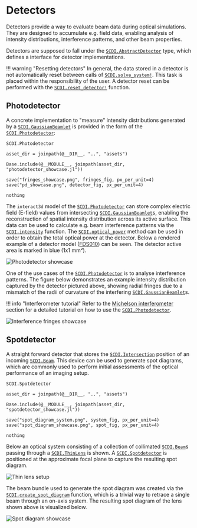 # Detectors

Detectors provide a way to evaluate beam data during optical simulations. They are designed to accumulate e.g. field data, enabling analysis of intensity distributions, interference patterns, and other beam properties.

Detectors are supposed to fall under the [`SCDI.AbstractDetector`](@ref) type, which defines a interface for detector implementations.

!!! warning "Resetting detectors"
    In general, the data stored in a detector is not automatically reset between calls of [`SCDI.solve_system!`](@ref). This task is placed within the responsibility of the user. A detector reset can be performed with the [`SCDI.reset_detector!`](@ref) function.

## Photodetector

A concrete implementation to "measure" intensity distributions generated by a [`SCDI.GaussianBeamlet`](@ref) is provided in the form of the [`SCDI.Photodetector`](@ref):

```@docs; canonical=false
SCDI.Photodetector
```

```@eval
asset_dir = joinpath(@__DIR__, "..", "assets")

Base.include(@__MODULE__, joinpath(asset_dir, "photodetector_showcase.jl"))

save("fringes_showcase.png", fringes_fig, px_per_unit=4)
save("pd_showcase.png", detector_fig, px_per_unit=4)

nothing
```

The `interact3d` model of the [`SCDI.Photodetector`](@ref) can store complex electric field (E-field) values from intersecting [`SCDI.GaussianBeamlet`](@ref)s, enabling the reconstruction of spatial intensity distribution across its active surface. This data can be used to calculate e.g. beam interference patterns via the [`SCDI.intensity`](@ref) function. The [`SCDI.optical_power`](@ref) method can be used in order to obtain the total optical power at the detector. Below a rendered example of a detector model ([FDS010](https://www.thorlabs.com/thorproduct.cfm?partnumber=FDS010)) can be seen. The detector active area is marked in blue (1x1 mm²). 

![Photodetector showcase](pd_showcase.png)

One of the use cases of the [`SCDI.Photodetector`](@ref) is to analyse interference patterns. The figure below demonstrates an example intensity distribution captured by the detector pictured above, showing radial fringes due to a mismatch of the radii of curvature of the interfering [`SCDI.GaussianBeamlet`](@ref)s.

!!! info "Interferometer tutorial"
    Refer to the [Michelson interferometer](@ref) section for a detailed tutorial on how to use the [`SCDI.Photodetector`](@ref).

![Interference fringes showcase](fringes_showcase.png)

## Spotdetector

A straight forward detector that stores the [`SCDI.Intersection`](@ref) position of an incoming [`SCDI.Beam`](@ref). This device can be used to generate spot diagrams, which are commonly used to perform initial assessments of the optical performance of an imaging setup.

```@docs; canonical=false
SCDI.Spotdetector
```

```@eval
asset_dir = joinpath(@__DIR__, "..", "assets")

Base.include(@__MODULE__, joinpath(asset_dir, "spotdetector_showcase.jl"))

save("spot_diagram_system.png", system_fig, px_per_unit=4)
save("spot_diagram_showcase.png", spot_fig, px_per_unit=4)

nothing
```

Below an optical system consisting of a collection of collimated [`SCDI.Beam`](@ref)s passing through a [`SCDI.ThinLens`](@ref) is shown. A [`SCDI.Spotdetector`](@ref) is positioned at the approximate focal plane to capture the resulting spot diagram.

![Thin lens setup](spot_diagram_system.png)

The beam bundle used to generate the spot diagram was created via the [`SCDI.create_spot_diagram`](@ref) function, which is a trivial way to retrace a single beam through an on-axis system. The resulting spot diagram of the lens shown above is visualized below.

![Spot diagram showcase](spot_diagram_showcase.png)